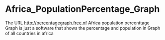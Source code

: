 # Africa_PopulationPercentage_Graph
The URL http://percentagegraph.free.nf
Africa population percenttage Graph is just a software
that shows the percentage and population in Graph of all
countries in africa
